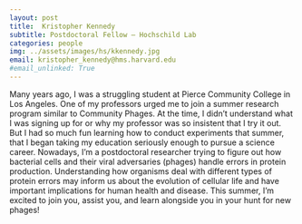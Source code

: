 ```yaml
---
layout: post
title:  Kristopher Kennedy
subtitle: Postdoctoral Fellow – Hochschild Lab
categories: people
img: ../assets/images/hs/kkennedy.jpg
email: kristopher_kennedy@hms.harvard.edu
#email_unlinked: True
---
```

Many years ago, I was a struggling student at Pierce Community College in Los Angeles. One of my professors urged me to join a summer research program similar to Community Phages. At the time, I didn’t understand what I was signing up for or why my professor was so insistent that I try it out. But I had so much fun learning how to conduct experiments that summer, that I began taking my education seriously enough to pursue a science career. Nowadays, I’m a postdoctoral researcher trying to figure out how bacterial cells and their viral adversaries (phages) handle errors in protein production. Understanding how organisms deal with different types of protein errors may inform us about the evolution of cellular life and have important implications for human health and disease. This summer, I’m excited to join you, assist you, and learn alongside you in your hunt for new phages!